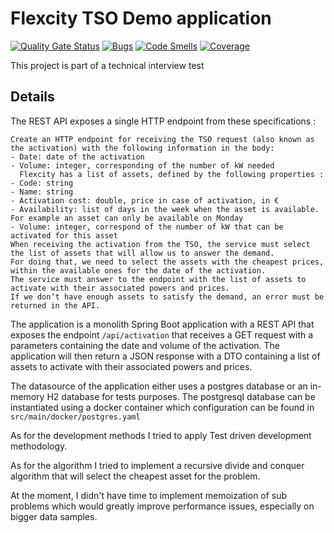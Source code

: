 # Flexcity TSO Demo application

[![Quality Gate Status](https://sonarcloud.io/api/project_badges/measure?project=Vixi9_flexcityTsoDemo&metric=alert_status)](https://sonarcloud.io/summary/new_code?id=Vixi9_flexcityTsoDemo)
[![Bugs](https://sonarcloud.io/api/project_badges/measure?project=Vixi9_flexcityTsoDemo&metric=bugs)](https://sonarcloud.io/summary/new_code?id=Vixi9_flexcityTsoDemo)
[![Code Smells](https://sonarcloud.io/api/project_badges/measure?project=Vixi9_flexcityTsoDemo&metric=code_smells)](https://sonarcloud.io/summary/new_code?id=Vixi9_flexcityTsoDemo)
[![Coverage](https://sonarcloud.io/api/project_badges/measure?project=Vixi9_flexcityTsoDemo&metric=coverage)](https://sonarcloud.io/summary/new_code?id=Vixi9_flexcityTsoDemo)

This project is part of a technical interview test

## Details

The REST API exposes a single HTTP endpoint from these specifications :

```
Create an HTTP endpoint for receiving the TSO request (also known as the activation) with the following information in the body:
- Date: date of the activation
- Volume: integer, corresponding of the number of kW needed
  Flexcity has a list of assets, defined by the following properties :
- Code: string
- Name: string
- Activation cost: double, price in case of activation, in €
- Availability: list of days in the week when the asset is available. For example an asset can only be available on Monday
- Volume: integer, correspond of the number of kW that can be activated for this asset
When receiving the activation from the TSO, the service must select the list of assets that will allow us to answer the demand.
For doing that, we need to select the assets with the cheapest prices, within the available ones for the date of the activation.
The service must answer to the endpoint with the list of assets to activate with their associated powers and prices.
If we don’t have enough assets to satisfy the demand, an error must be returned in the API.
```

The application is a monolith Spring Boot application with a REST API that exposes the endpoint `/api/activation` that
receives a GET request with a parameters containing the date and volume of the activation.
The application will then return a JSON response with a DTO containing a list of assets to activate with their
associated powers and prices.

The datasource of the application either uses a postgres database or an in-memory H2 database for tests purposes.
The postgresql database can be instantiated using a docker container which configuration can be found in
`src/main/docker/postgres.yaml`

As for the development methods I tried to apply Test driven development methodology.

As for the algorithm I tried to implement a recursive divide and conquer algorithm that will select the cheapest asset
for the problem.

At the moment, I didn't have time to implement memoization of sub problems which would greatly improve performance
issues, especially on bigger data samples. 